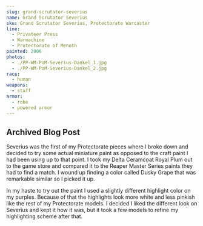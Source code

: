 ```yaml
---
slug: grand-scrutator-severius
name: Grand Scrutator Severius
sku: Grand Scrutator Severius, Protectorate Warcaster
line:
  - Privateer Press
  - Warmachine
  - Protectorate of Menoth
painted: 2006
photos:
  - ./PP-WM-PoM-Severius-Dankel_1.jpg
  - ./PP-WM-PoM-Severius-Dankel_2.jpg
race:
  - human
weapons:
  - staff
armor:
  - robe
  - powered armor
---
```


## Archived Blog Post

Severius was the first of my Protectorate pieces where I broke down and decided to try some actual miniature paint as opposed to the craft paint I had been using up to that point. I took my Delta Ceramcoat Royal Plum out to the game store and compared it to the Reaper Master Series paints they had to find a match. I wound up finding a color called Dusky Grape that was remarkable similar so I picked it up.

In my haste to try out the paint I used a slightly different highlight color on my purples. Because of that the highlights look more white and less pinkish like the rest of my Protectorate models. I decided I liked the different look on Severius and kept it how it was, but it took a few models to refine my highlighting scheme after that.
